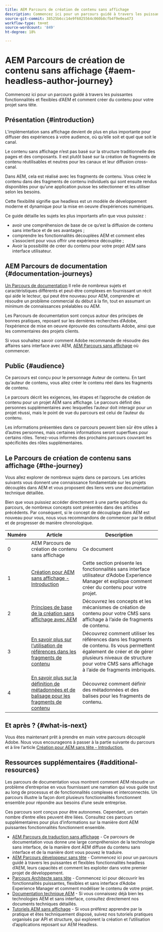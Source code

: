 ```yaml
---
title: AEM Parcours de création de contenu sans affichage
description: Commencez ici pour un parcours guidé à travers les puissantes fonctionnalités et flexibles d’AEM, leurs fonctionnalités et comment créer du contenu pour votre projet.
source-git-commit: 38525b6cc14e9f6025564c060b8cfb4f9e0ea473
workflow-type: tm+mt
source-wordcount: '849'
ht-degree: 18%

---
```


# AEM Parcours de création de contenu sans affichage {#aem-headless-author-journey}

Commencez ici pour un parcours guidé à travers les puissantes fonctionnalités et flexibles d’AEM et comment créer du contenu pour votre projet sans tête.

## Présentation {#introduction}

L’implémentation sans affichage devient de plus en plus importante pour diffuser des expériences à votre audience, où qu’elle soit et quel que soit le canal.

Le contenu sans affichage n’est pas basé sur la structure traditionnelle des pages et des composants. Il est plutôt basé sur la création de fragments de contenu réutilisables et neutres pour les canaux et leur diffusion cross-canal.

Dans AEM, cela est réalisé avec les fragments de contenu. Vous créez le contenu dans des fragments de contenu individuels qui sont ensuite rendus disponibles pour qu’une application puisse les sélectionner et les utiliser selon les besoins.

Cette flexibilité signifie que headless est un modèle de développement moderne et dynamique pour la mise en oeuvre d’expériences numériques.

Ce guide détaille les sujets les plus importants afin que vous puissiez :

* avoir une compréhension de base de ce qu’est la diffusion de contenu sans interface et de ses avantages ;
* comprendre les fonctionnalités découplées AEM et comment elles s’associent pour vous offrir une expérience découplée ;
* Avoir la possibilité de créer du contenu pour votre projet AEM sans interface utilisateur.

## AEM Parcours de documentation {#documentation-journeys}

[Un Parcours de documentation](/help/journey-documentation/home.md) Il relie de nombreux sujets et caractéristiques différents et peut-être complexes en fournissant un récit qui aide le lecteur, qui peut être nouveau pour AEM, comprendre et résoudre un problème commercial du début à la fin, tout en assumant un minimum de connaissances préalables ou AEM.

Les Parcours de documentation sont conçus autour des principes de bonnes pratiques, reposant sur les dernières recherches d’Adobe, l’expérience de mise en oeuvre éprouvée des consultants Adobe, ainsi que les commentaires des projets clients.

Si vous souhaitez savoir comment Adobe recommande de résoudre des affaires sans interface avec AEM, [AEM Parcours sans affichage](/help/journey-headless/home.md) où commencer.

## Public {#audience}

Ce parcours est conçu pour le personnage Auteur de contenu. En tant qu’auteur de contenu, vous allez créer le contenu réel dans les fragments de contenu.

Le parcours décrit les exigences, les étapes et l’approche de création de contenu pour un projet AEM sans affichage. Le parcours définit des personnes supplémentaires avec lesquelles l’auteur doit interagir pour un projet réussi, mais le point de vue du parcours est celui de l’auteur du contenu.

Les informations présentées dans ce parcours peuvent bien sûr être utiles à d’autres personnes, mais certaines informations seront superflues pour certains rôles. Tenez-vous informés des prochains parcours couvrant les spécificités des rôles supplémentaires.

## Le Parcours de création de contenu sans affichage {#the-journey}

Vous allez explorer de nombreux sujets dans ce parcours. Les articles suivants vous donnent une connaissance fondamentale sur les projets découplés dans AEM et vous proposent des liens vers une documentation technique détaillée.

Bien que vous puissiez accéder directement à une partie spécifique du parcours, de nombreux concepts sont présentés dans des articles précédents. Par conséquent, si le concept de découplage dans AEM est nouveau pour vous, nous vous recommandons de commencer par le début et de progresser de manière chronologique.

| Numéro | Article | Description |
|---|---|---|
| 0 | AEM Parcours de création de contenu sans affichage | Ce document |
| 1 | [Création pour AEM sans affichage - Introduction](introduction.md) | Cette section présente les fonctionnalités sans interface utilisateur d’Adobe Experience Manager et explique comment créer du contenu pour votre projet. |
| 2 | [Principes de base de la création sans affichage avec AEM](basics.md) | Découvrez les concepts et les mécanismes de création de contenu pour votre CMS sans affichage à l’aide de fragments de contenu. |
| 3 | [En savoir plus sur l’utilisation de références dans les fragments de contenu](references.md) | Découvrez comment utiliser les références dans les fragments de contenu. Ils vous permettent également de créer et de gérer plusieurs niveaux de structure pour votre CMS sans affichage à l’aide de fragments imbriqués. |
| 4 | [En savoir plus sur la définition de métadonnées et de balisage pour les fragments de contenu](metadata-tagging.md) | Découvrez comment définir des métadonnées et des balises pour les fragments de contenu. |

## Et après ? {#what-is-next}

Vous êtes maintenant prêt à prendre en main votre parcours découplé Adobe. Nous vous encourageons à passer à la partie suivante du parcours et à lire l’article [Création pour AEM sans tête - Introduction.](introduction.md)

<!--
### Choose Your Own Adventure {#choose-your-path}

However, Adobe wants you to succeed as you get started with your AEM Headless project, regardless of your learning style. So please consider these two options.

* If you prefer to continue to **learn about headless concepts and AEM's headless technologies**, you should continue your AEM headless journey as recommended by next reviewing the document [How to Model Your Content as AEM Content Models](model-your-content.md) where you learn how to model your content structure in AEM.
* If you prefer to **learn by doing**, you can jump to the [Getting Started with AEM Headless hands-on tutorial](https://experienceleague.adobe.com/docs/experience-manager-learn/getting-started-with-aem-headless/graphql/multi-step/overview.html) where you will jump directly into AEM Headless development by implementing a simple project to expose AEM headless content.
-->

## Ressources supplémentaires {#additional-resources}

Les parcours de documentation vous montrent comment AEM résoudre un problème d’entreprise en vous fournissant une narration qui vous guide tout au long de processus et de fonctionnalités complexes et interconnectés. Un parcours illustre la façon dont plusieurs fonctionnalités fonctionnent ensemble pour répondre aux besoins d’une seule entreprise.

Ces parcours sont conçus pour être autonomes. Cependant, un certain nombre d’entre elles peuvent être liées. Consultez ces parcours supplémentaires pour plus d’informations sur la manière dont AEM puissantes fonctionnalités fonctionnent ensemble.

* [AEM Parcours de traduction sans affichage](/help/journey-headless/translation/overview.md) - Ce parcours de documentation vous donne une large compréhension de la technologie sans interface, de la manière dont AEM diffuse du contenu sans interface et de la manière dont vous pouvez le traduire.
* [AEM Parcours développeur sans tête](/help/journey-headless/developer/overview.md) - Commencez ici pour un parcours guidé à travers les puissantes et flexibles fonctionnalités headless d’AEM, leurs capacités et comment les exploiter dans votre premier projet de développement.
* [Parcours Architecte sans tête](/help/journey-headless/architect/overview.md) - Commencez ici pour découvrir les fonctionnalités puissantes, flexibles et sans interface d’Adobe Experience Manager et comment modéliser le contenu de votre projet.
* [Documentation technique AEM](https://experienceleague.adobe.com/docs/experience-manager-65.html?lang=fr) - Si vous connaissez déjà bien les technologies AEM et sans interface, consultez directement nos documents techniques détaillés.
* [Tutoriels AEM sans affichage](https://experienceleague.adobe.com/docs/experience-manager-learn/getting-started-with-aem-headless/overview.html?lang=fr) - Si vous préférez apprendre par la pratique et êtes techniquement disposé, suivez nos tutoriels pratiques organisés par API et structure, qui explorent la création et l’utilisation d’applications reposant sur AEM Headless.
